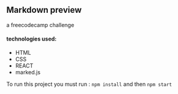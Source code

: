 ## Markdown preview
a freecodecamp challenge

#### technologies used:
* HTML 
* CSS
* REACT 
* marked.js 

To run this project you must run : `npm install` and then `npm start`